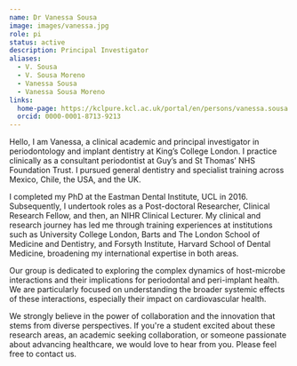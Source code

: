 ```yaml
---
name: Dr Vanessa Sousa
image: images/vanessa.jpg
role: pi
status: active
description: Principal Investigator
aliases:
  - V. Sousa
  - V. Sousa Moreno
  - Vanessa Sousa
  - Vanessa Sousa Moreno
links:
  home-page: https://kclpure.kcl.ac.uk/portal/en/persons/vanessa.sousa
  orcid: 0000-0001-8713-9213
---
```


Hello, I am Vanessa, a clinical academic and principal investigator in periodontology and implant dentistry at King’s College London. I practice clinically as a consultant periodontist at Guy’s and St Thomas’ NHS Foundation Trust. I pursued general dentistry and specialist training across Mexico, Chile, the USA, and the UK.

I completed my PhD at the Eastman Dental Institute, UCL in 2016. Subsequently, I undertook roles as a Post-doctoral Researcher, Clinical Research Fellow, and then, an NIHR Clinical Lecturer. My clinical and research journey has led me through training experiences at institutions such as University College London, Barts and The London School of Medicine and Dentistry, and Forsyth Institute, Harvard School of Dental Medicine, broadening my international expertise in both areas.

Our group is dedicated to exploring the complex dynamics of host-microbe interactions and their implications for periodontal and peri-implant health. We are particularly focused on understanding the broader systemic effects of these interactions, especially their impact on cardiovascular health.

We strongly believe in the power of collaboration and the innovation that stems from diverse perspectives. If you're a student excited about these research areas, an academic seeking collaboration, or someone passionate about advancing healthcare, we would love to hear from you. Please feel free to contact us.
